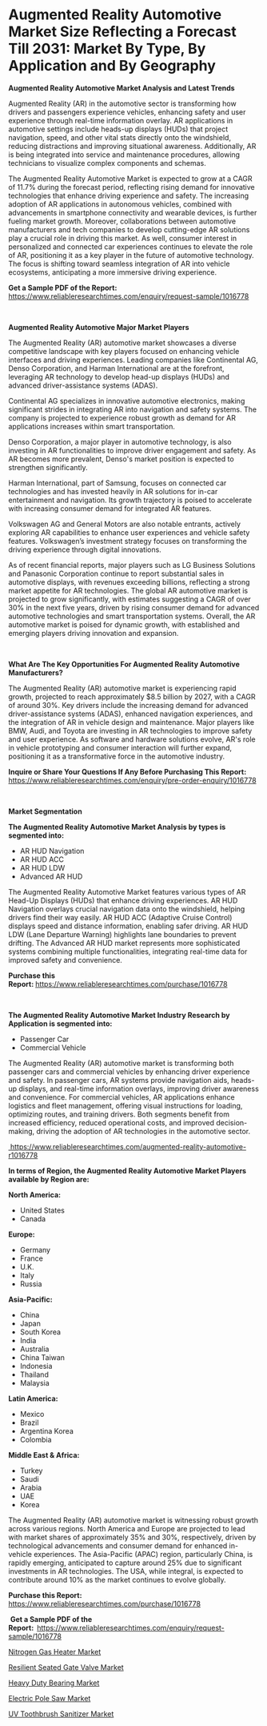 <p><h1>Augmented Reality Automotive Market Size Reflecting a Forecast Till 2031: Market By Type, By Application and By Geography</h1></p><p><strong>Augmented Reality Automotive Market Analysis and Latest Trends</strong></p>
<p><p>Augmented Reality (AR) in the automotive sector is transforming how drivers and passengers experience vehicles, enhancing safety and user experience through real-time information overlay. AR applications in automotive settings include heads-up displays (HUDs) that project navigation, speed, and other vital stats directly onto the windshield, reducing distractions and improving situational awareness. Additionally, AR is being integrated into service and maintenance procedures, allowing technicians to visualize complex components and schemas.</p><p>The Augmented Reality Automotive Market is expected to grow at a CAGR of 11.7% during the forecast period, reflecting rising demand for innovative technologies that enhance driving experience and safety. The increasing adoption of AR applications in autonomous vehicles, combined with advancements in smartphone connectivity and wearable devices, is further fueling market growth. Moreover, collaborations between automotive manufacturers and tech companies to develop cutting-edge AR solutions play a crucial role in driving this market. As well, consumer interest in personalized and connected car experiences continues to elevate the role of AR, positioning it as a key player in the future of automotive technology. The focus is shifting toward seamless integration of AR into vehicle ecosystems, anticipating a more immersive driving experience.</p></p>
<p><strong>Get a Sample PDF of the Report:&nbsp;</strong> <a href="https://www.reliableresearchtimes.com/enquiry/request-sample/1016778?utm_campaign=1425&utm_medium=2&utm_source=Github&utm_content=ia&utm_term=10102024&utm_id=augmented-reality-automotive">https://www.reliableresearchtimes.com/enquiry/request-sample/1016778</a></p>
<p>&nbsp;</p>
<p><strong>Augmented Reality Automotive Major Market Players</strong></p>
<p><p>The Augmented Reality (AR) automotive market showcases a diverse competitive landscape with key players focused on enhancing vehicle interfaces and driving experiences. Leading companies like Continental AG, Denso Corporation, and Harman International are at the forefront, leveraging AR technology to develop head-up displays (HUDs) and advanced driver-assistance systems (ADAS).</p><p>Continental AG specializes in innovative automotive electronics, making significant strides in integrating AR into navigation and safety systems. The company is projected to experience robust growth as demand for AR applications increases within smart transportation.</p><p>Denso Corporation, a major player in automotive technology, is also investing in AR functionalities to improve driver engagement and safety. As AR becomes more prevalent, Denso's market position is expected to strengthen significantly.</p><p>Harman International, part of Samsung, focuses on connected car technologies and has invested heavily in AR solutions for in-car entertainment and navigation. Its growth trajectory is poised to accelerate with increasing consumer demand for integrated AR features.</p><p>Volkswagen AG and General Motors are also notable entrants, actively exploring AR capabilities to enhance user experiences and vehicle safety features. Volkswagen’s investment strategy focuses on transforming the driving experience through digital innovations.</p><p>As of recent financial reports, major players such as LG Business Solutions and Panasonic Corporation continue to report substantial sales in automotive displays, with revenues exceeding billions, reflecting a strong market appetite for AR technologies. The global AR automotive market is projected to grow significantly, with estimates suggesting a CAGR of over 30% in the next five years, driven by rising consumer demand for advanced automotive technologies and smart transportation systems. Overall, the AR automotive market is poised for dynamic growth, with established and emerging players driving innovation and expansion.</p></p>
<p>&nbsp;</p>
<p><strong>What Are The Key Opportunities For Augmented Reality Automotive Manufacturers?</strong></p>
<p><p>The Augmented Reality (AR) automotive market is experiencing rapid growth, projected to reach approximately $8.5 billion by 2027, with a CAGR of around 30%. Key drivers include the increasing demand for advanced driver-assistance systems (ADAS), enhanced navigation experiences, and the integration of AR in vehicle design and maintenance. Major players like BMW, Audi, and Toyota are investing in AR technologies to improve safety and user experience. As software and hardware solutions evolve, AR's role in vehicle prototyping and consumer interaction will further expand, positioning it as a transformative force in the automotive industry.</p></p>
<p><strong>Inquire or Share Your Questions If Any Before Purchasing This Report:</strong> <a href="https://www.reliableresearchtimes.com/enquiry/pre-order-enquiry/1016778?utm_campaign=1425&utm_medium=2&utm_source=Github&utm_content=ia&utm_term=10102024&utm_id=augmented-reality-automotive">https://www.reliableresearchtimes.com/enquiry/pre-order-enquiry/1016778</a></p>
<p>&nbsp;</p>
<p><strong>Market Segmentation</strong></p>
<p><strong>The Augmented Reality Automotive Market Analysis by types is segmented into:</strong></p>
<p><ul><li>AR HUD Navigation</li><li>AR HUD ACC</li><li>AR HUD LDW</li><li>Advanced AR HUD</li></ul></p>
<p><p>The Augmented Reality Automotive Market features various types of AR Head-Up Displays (HUDs) that enhance driving experiences. AR HUD Navigation overlays crucial navigation data onto the windshield, helping drivers find their way easily. AR HUD ACC (Adaptive Cruise Control) displays speed and distance information, enabling safer driving. AR HUD LDW (Lane Departure Warning) highlights lane boundaries to prevent drifting. The Advanced AR HUD market represents more sophisticated systems combining multiple functionalities, integrating real-time data for improved safety and convenience.</p></p>
<p><strong>Purchase this Report:&nbsp;</strong><a href="https://www.reliableresearchtimes.com/purchase/1016778?utm_campaign=1425&utm_medium=2&utm_source=Github&utm_content=ia&utm_term=10102024&utm_id=augmented-reality-automotive">https://www.reliableresearchtimes.com/purchase/1016778</a></p>
<p>&nbsp;</p>
<p><strong>The Augmented Reality Automotive Market Industry Research by Application is segmented into:</strong></p>
<p><ul><li>Passenger Car</li><li>Commercial Vehicle</li></ul></p>
<p><p>The Augmented Reality (AR) automotive market is transforming both passenger cars and commercial vehicles by enhancing driver experience and safety. In passenger cars, AR systems provide navigation aids, heads-up displays, and real-time information overlays, improving driver awareness and convenience. For commercial vehicles, AR applications enhance logistics and fleet management, offering visual instructions for loading, optimizing routes, and training drivers. Both segments benefit from increased efficiency, reduced operational costs, and improved decision-making, driving the adoption of AR technologies in the automotive sector.</p></p>
<p><a href="https://www.reliableresearchtimes.com/augmented-reality-automotive-r1016778?utm_campaign=1425&utm_medium=2&utm_source=Github&utm_content=ia&utm_term=10102024&utm_id=augmented-reality-automotive">&nbsp;https://www.reliableresearchtimes.com/augmented-reality-automotive-r1016778</a></p>
<p><strong>In terms of Region, the Augmented Reality Automotive Market Players available by Region are:</strong></p>
<p>
    <p> <strong> North America: </strong>
        <ul>
            <li>United States</li>
            <li>Canada</li>
        </ul>
        </p> 
    <p> <strong> Europe: </strong>
        <ul>
            <li>Germany</li>
            <li>France</li>
            <li>U.K.</li>
            <li>Italy</li>
            <li>Russia</li>
        </ul>
        </p> 
    <p> <strong> Asia-Pacific: </strong>
        <ul>
            <li>China</li>
            <li>Japan</li>
            <li>South Korea</li>
            <li>India</li>
            <li>Australia</li>
            <li>China Taiwan</li>
            <li>Indonesia</li>
            <li>Thailand</li>
            <li>Malaysia</li>
        </ul>
        </p> 
    <p> <strong> Latin America: </strong>
        <ul>
            <li>Mexico</li>
            <li>Brazil</li>
            <li>Argentina Korea</li>
            <li>Colombia</li>
        </ul>
        </p> 
    <p> <strong> Middle East & Africa: </strong>
        <ul>
            <li>Turkey</li>
            <li>Saudi</li>
            <li>Arabia</li>
            <li>UAE</li>
            <li>Korea</li>
        </ul>
    </p>
    </p>
<p><p>The Augmented Reality (AR) automotive market is witnessing robust growth across various regions. North America and Europe are projected to lead with market shares of approximately 35% and 30%, respectively, driven by technological advancements and consumer demand for enhanced in-vehicle experiences. The Asia-Pacific (APAC) region, particularly China, is rapidly emerging, anticipated to capture around 25% due to significant investments in AR technologies. The USA, while integral, is expected to contribute around 10% as the market continues to evolve globally.</p></p>
<p><strong>Purchase this Report: </strong><a href="https://www.reliableresearchtimes.com/purchase/1016778?utm_campaign=1425&utm_medium=2&utm_source=Github&utm_content=ia&utm_term=10102024&utm_id=augmented-reality-automotive">https://www.reliableresearchtimes.com/purchase/1016778</a></p>
<p>&nbsp;<strong>Get a Sample PDF of the Report:&nbsp;&nbsp;</strong><a href="https://www.reliableresearchtimes.com/enquiry/request-sample/1016778?utm_campaign=1425&utm_medium=2&utm_source=Github&utm_content=ia&utm_term=10102024&utm_id=augmented-reality-automotive">https://www.reliableresearchtimes.com/enquiry/request-sample/1016778</a></p>
<p><strong></strong></p>
<p><p><a href="https://www.linkedin.com/pulse/market-dynamics-future-trends-global-nitrogen-gas-heater-sector-sdgke?utm_campaign=1425&utm_medium=2&utm_source=Github&utm_content=ia&utm_term=10102024&utm_id=augmented-reality-automotive">Nitrogen Gas Heater Market</a></p><p><a href="https://www.linkedin.com/pulse/global-resilient-seated-gate-valve-market-trends-analysis-lyrme?utm_campaign=1425&utm_medium=2&utm_source=Github&utm_content=ia&utm_term=10102024&utm_id=augmented-reality-automotive">Resilient Seated Gate Valve Market</a></p><p><a href="https://www.linkedin.com/pulse/heavy-duty-bearing-market-global-insights-regional-analysis-bcphe?utm_campaign=1425&utm_medium=2&utm_source=Github&utm_content=ia&utm_term=10102024&utm_id=augmented-reality-automotive">Heavy Duty Bearing Market</a></p><p><a href="https://www.linkedin.com/pulse/electric-pole-saw-industry-sector-new-technologies-market-rfone?utm_campaign=1425&utm_medium=2&utm_source=Github&utm_content=ia&utm_term=10102024&utm_id=augmented-reality-automotive">Electric Pole Saw Market</a></p><p><a href="https://www.linkedin.com/pulse/uv-toothbrush-sanitizer-market-research-report-2024--zlxje?utm_campaign=1425&utm_medium=2&utm_source=Github&utm_content=ia&utm_term=10102024&utm_id=augmented-reality-automotive">UV Toothbrush Sanitizer Market</a></p></p>